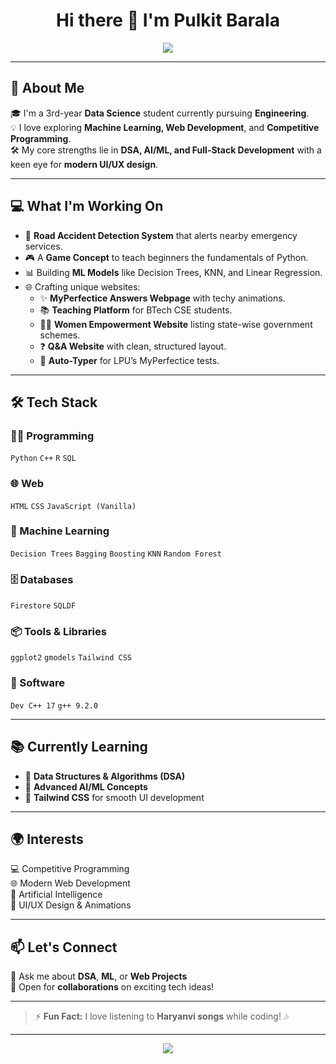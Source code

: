<h1 align="center">Hi there 👋 I'm Pulkit Barala</h1>

<p align="center">
  <img src="https://readme-typing-svg.herokuapp.com?font=Fira+Code&size=22&pause=1000&color=58A6FF&width=500&lines=Data+Science+Engineer;Machine+Learning+Enthusiast;Web+Dev+%7C+UI%2FUX+Fan;Loves+Haryanvi+Songs+🎧" />
</p>


---

## 🚀 About Me

🎓 I'm a 3rd-year **Data Science** student currently pursuing **Engineering**.  
💡 I love exploring **Machine Learning, Web Development**, and **Competitive Programming**.  
🛠️ My core strengths lie in **DSA, AI/ML, and Full-Stack Development** with a keen eye for **modern UI/UX design**.

---

## 💻 What I'm Working On

- 🚗 **Road Accident Detection System** that alerts nearby emergency services.
- 🎮 A **Game Concept** to teach beginners the fundamentals of Python.
- 📊 Building **ML Models** like Decision Trees, KNN, and Linear Regression.
- 🌐 Crafting unique websites:
  - ✨ **MyPerfectice Answers Webpage** with techy animations.
  - 📚 **Teaching Platform** for BTech CSE students.
  - 👩‍🦰 **Women Empowerment Website** listing state-wise government schemes.
  - ❓ **Q&A Website** with clean, structured layout.
  - 🤖 **Auto-Typer** for LPU’s MyPerfectice tests.

---

## 🛠️ Tech Stack

### 👨‍💻 Programming  
`Python` `C++` `R` `SQL`

### 🌐 Web  
`HTML` `CSS` `JavaScript (Vanilla)`

### 🧠 Machine Learning  
`Decision Trees` `Bagging` `Boosting` `KNN` `Random Forest`

### 🗄️ Databases  
`Firestore` `SQLDF`

### 📦 Tools & Libraries  
`ggplot2` `gmodels` `Tailwind CSS`

### 🧰 Software  
`Dev C++ 17` `g++ 9.2.0`

---

## 📚 Currently Learning

- 📘 **Data Structures & Algorithms (DSA)**
- 🤖 **Advanced AI/ML Concepts**
- 🎨 **Tailwind CSS** for smooth UI development

---

## 🌍 Interests

💻 Competitive Programming  
🌐 Modern Web Development  
🧠 Artificial Intelligence  
🎨 UI/UX Design & Animations

---

## 📫 Let's Connect

💬 Ask me about **DSA**, **ML**, or **Web Projects**  
🤝 Open for **collaborations** on exciting tech ideas!

---

> ⚡ **Fun Fact:** I love listening to **Haryanvi songs** while coding! 🎶

---

<p align="center">
  <img src="https://capsule-render.vercel.app/api?type=waving&color=0:58A6FF,100:7F7FD5&height=120&section=footer" />
</p>
